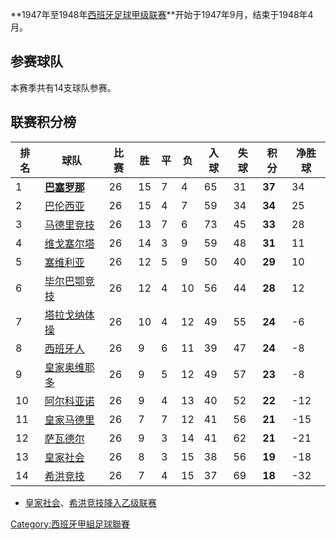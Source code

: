**1947年至1948年[西班牙足球甲级联赛](https://zh.wikipedia.org/wiki/西班牙足球甲级联赛 "wikilink")**开始于1947年9月，结束于1948年4月。

## 参赛球队

本赛季共有14支球队参赛。

## 联赛积分榜

| 排名 | 球队                                                           | 比赛 | 胜  | 平 | 负  | 入球 | 失球 | 积分     | 净胜球  |
| -- | ------------------------------------------------------------ | -- | -- | - | -- | -- | -- | ------ | ---- |
| 1  | **[巴塞罗那](../Page/巴塞罗那足球俱乐部.md "wikilink")**                  | 26 | 15 | 7 | 4  | 65 | 31 | **37** | 34   |
| 2  | [巴伦西亚](https://zh.wikipedia.org/wiki/巴伦西亚足球俱乐部 "wikilink")   | 26 | 15 | 4 | 7  | 59 | 34 | **34** | 25   |
| 3  | [马德里竞技](https://zh.wikipedia.org/wiki/马德里竞技 "wikilink")      | 26 | 13 | 7 | 6  | 73 | 45 | **33** | 28   |
| 4  | [维戈塞尔塔](https://zh.wikipedia.org/wiki/维戈塞尔塔 "wikilink")      | 26 | 14 | 3 | 9  | 59 | 48 | **31** | 11   |
| 5  | [塞维利亚](https://zh.wikipedia.org/wiki/塞维利亚足球俱乐部 "wikilink")   | 26 | 12 | 5 | 9  | 50 | 40 | **29** | 10   |
| 6  | [毕尔巴鄂竞技](https://zh.wikipedia.org/wiki/毕尔巴鄂竞技 "wikilink")    | 26 | 12 | 4 | 10 | 56 | 44 | **28** | 12   |
| 7  | [塔拉戈纳体操](https://zh.wikipedia.org/wiki/塔拉戈纳体操 "wikilink")    | 26 | 10 | 4 | 12 | 49 | 55 | **24** | \-6  |
| 8  | [西班牙人](../Page/西班牙人.md "wikilink")                           | 26 | 9  | 6 | 11 | 39 | 47 | **24** | \-8  |
| 9  | [皇家奥维耶多](../Page/皇家奥维耶多.md "wikilink")                       | 26 | 9  | 5 | 12 | 49 | 57 | **23** | \-8  |
| 10 | [阿尔科亚诺](https://zh.wikipedia.org/wiki/阿尔科亚诺体育俱乐部 "wikilink") | 26 | 9  | 4 | 13 | 40 | 52 | **22** | \-12 |
| 11 | [皇家马德里](https://zh.wikipedia.org/wiki/皇家马德里 "wikilink")      | 26 | 7  | 7 | 12 | 41 | 56 | **21** | \-15 |
| 12 | [萨瓦德尔](../Page/萨瓦德尔.md "wikilink")                           | 26 | 9  | 3 | 14 | 41 | 62 | **21** | \-21 |
| 13 | [皇家社会](https://zh.wikipedia.org/wiki/皇家社会 "wikilink")        | 26 | 8  | 3 | 15 | 38 | 56 | **19** | \-18 |
| 14 | [希洪竞技](https://zh.wikipedia.org/wiki/希洪竞技 "wikilink")        | 26 | 7  | 4 | 15 | 37 | 69 | **18** | \-32 |

  - [皇家社会](https://zh.wikipedia.org/wiki/皇家社会 "wikilink")、[希洪竞技降入乙级联赛](https://zh.wikipedia.org/wiki/希洪竞技 "wikilink")

[Category:西班牙甲組足球聯賽](https://zh.wikipedia.org/wiki/Category:西班牙甲組足球聯賽 "wikilink")